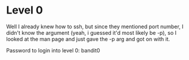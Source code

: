 # Level 0

Well I already knew how to ssh, but since they mentioned port number, I didn't know the argument (yeah, i guessed it'd most likely be -p), so I looked at the man page and just gave the -p arg and got on with it.

Password to login into level 0: bandit0
